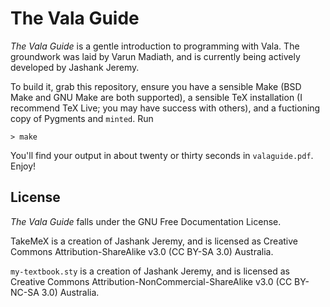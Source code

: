 The Vala Guide
==============

_The Vala Guide_ is a gentle introduction to programming with Vala.  The
groundwork was laid by Varun Madiath, and is currently being actively
developed by Jashank Jeremy.

To build it, grab this repository, ensure you have a sensible Make
(BSD Make and GNU Make are both supported), a sensible TeX
installation (I recommend TeX Live; you may have success with others),
and a fuctioning copy of Pygments and `minted`.  Run

    > make

You'll find your output in about twenty or thirty seconds in `valaguide.pdf`.
Enjoy!

License
-------

_The Vala Guide_ falls under the GNU Free Documentation License.

TakeMeX is a creation of Jashank Jeremy, and is licensed as Creative
Commons Attribution-ShareAlike v3.0 (CC BY-SA 3.0) Australia.

`my-textbook.sty` is a creation of Jashank Jeremy, and is licensed as
Creative Commons Attribution-NonCommercial-ShareAlike v3.0 (CC
BY-NC-SA 3.0) Australia.
